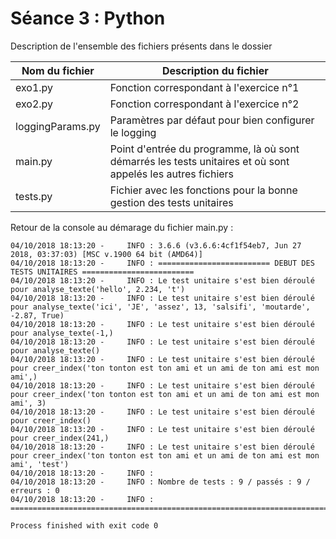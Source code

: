 # Séance 3 : Python

Description de l'ensemble des fichiers présents dans le dossier

| Nom du fichier   | Description du fichier                                                                                      |
|------------------|-------------------------------------------------------------------------------------------------------------|
| exo1.py          | Fonction correspondant à l'exercice n°1                                                                     |
| exo2.py          | Fonction correspondant à l'exercice n°2                                                                     |
| loggingParams.py | Paramètres par défaut pour bien configurer le logging                                                       |
| main.py          | Point d'entrée du programme, là où sont démarrés les tests unitaires et où sont appelés les autres fichiers |
| tests.py         | Fichier avec les fonctions pour la bonne gestion des tests unitaires                                        |

Retour de la console au démarage du fichier main.py :

```
04/10/2018 18:13:20 -     INFO : 3.6.6 (v3.6.6:4cf1f54eb7, Jun 27 2018, 03:37:03) [MSC v.1900 64 bit (AMD64)]
04/10/2018 18:13:20 -     INFO : ========================= DEBUT DES TESTS UNITAIRES =========================
04/10/2018 18:13:20 -     INFO : Le test unitaire s'est bien déroulé pour analyse_texte('hello', 2.234, 't')
04/10/2018 18:13:20 -     INFO : Le test unitaire s'est bien déroulé pour analyse_texte('ici', 'JE', 'assez', 13, 'salsifi', 'moutarde', -2.87, True)
04/10/2018 18:13:20 -     INFO : Le test unitaire s'est bien déroulé pour analyse_texte(-1,)
04/10/2018 18:13:20 -     INFO : Le test unitaire s'est bien déroulé pour analyse_texte()
04/10/2018 18:13:20 -     INFO : Le test unitaire s'est bien déroulé pour creer_index('ton tonton est ton ami et un ami de ton ami est mon ami',)
04/10/2018 18:13:20 -     INFO : Le test unitaire s'est bien déroulé pour creer_index('ton tonton est ton ami et un ami de ton ami est mon ami', 3)
04/10/2018 18:13:20 -     INFO : Le test unitaire s'est bien déroulé pour creer_index()
04/10/2018 18:13:20 -     INFO : Le test unitaire s'est bien déroulé pour creer_index(241,)
04/10/2018 18:13:20 -     INFO : Le test unitaire s'est bien déroulé pour creer_index('ton tonton est ton ami et un ami de ton ami est mon ami', 'test')
04/10/2018 18:13:20 -     INFO :  
04/10/2018 18:13:20 -     INFO : Nombre de tests : 9 / passés : 9 / erreurs : 0
04/10/2018 18:13:20 -     INFO : =============================================================================

Process finished with exit code 0

```
